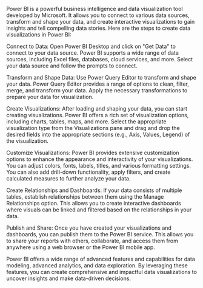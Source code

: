 Power BI is a powerful business intelligence and data visualization tool developed by Microsoft. It allows you to connect to various data sources, transform and shape your data, and create interactive visualizations to gain insights and tell compelling data stories. Here are the steps to create data visualizations in Power BI:

Connect to Data: Open Power BI Desktop and click on "Get Data" to connect to your data source. Power BI supports a wide range of data sources, including Excel files, databases, cloud services, and more. Select your data source and follow the prompts to connect.

Transform and Shape Data: Use Power Query Editor to transform and shape your data. Power Query Editor provides a range of options to clean, filter, merge, and transform your data. Apply the necessary transformations to prepare your data for visualization.

Create Visualizations: After loading and shaping your data, you can start creating visualizations. Power BI offers a rich set of visualization options, including charts, tables, maps, and more. Select the appropriate visualization type from the Visualizations pane and drag and drop the desired fields into the appropriate sections (e.g., Axis, Values, Legend) of the visualization.

Customize Visualizations: Power BI provides extensive customization options to enhance the appearance and interactivity of your visualizations. You can adjust colors, fonts, labels, titles, and various formatting settings. You can also add drill-down functionality, apply filters, and create calculated measures to further analyze your data.

Create Relationships and Dashboards: If your data consists of multiple tables, establish relationships between them using the Manage Relationships option. This allows you to create interactive dashboards where visuals can be linked and filtered based on the relationships in your data.

Publish and Share: Once you have created your visualizations and dashboards, you can publish them to the Power BI service. This allows you to share your reports with others, collaborate, and access them from anywhere using a web browser or the Power BI mobile app.

Power BI offers a wide range of advanced features and capabilities for data modeling, advanced analytics, and data exploration. By leveraging these features, you can create comprehensive and impactful data visualizations to uncover insights and make data-driven decisions.
